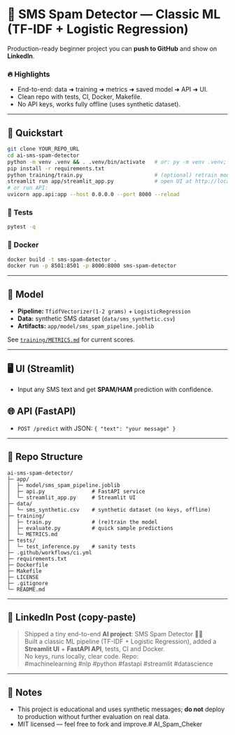 # 📱 SMS Spam Detector — Classic ML (TF-IDF + Logistic Regression)

Production-ready beginner project you can **push to GitHub** and show on **LinkedIn**.

### 🔥 Highlights
- End-to-end: data ➜ training ➜ metrics ➜ saved model ➜ API ➜ UI.
- Clean repo with tests, CI, Docker, Makefile.
- No API keys, works fully offline (uses synthetic dataset).

---

## 🚀 Quickstart

```bash
git clone YOUR_REPO_URL
cd ai-sms-spam-detector
python -m venv .venv && . .venv/bin/activate   # or: py -m venv .venv; .venv\Scripts\activate
pip install -r requirements.txt
python training/train.py                       # (optional) retrain model
streamlit run app/streamlit_app.py             # open UI at http://localhost:8501
# or run API:
uvicorn app.api:app --host 0.0.0.0 --port 8000 --reload
```

### 🧪 Tests
```bash
pytest -q
```

### 🐳 Docker
```bash
docker build -t sms-spam-detector .
docker run -p 8501:8501 -p 8000:8000 sms-spam-detector
```

---

## 🧠 Model
- **Pipeline:** `TfidfVectorizer(1-2 grams)` + `LogisticRegression`
- **Data:** synthetic SMS dataset (`data/sms_synthetic.csv`)
- **Artifacts:** `app/model/sms_spam_pipeline.joblib`

See [`training/METRICS.md`](training/METRICS.md) for current scores.

---

## 🖥 UI (Streamlit)
- Input any SMS text and get **SPAM/HAM** prediction with confidence.

## 🌐 API (FastAPI)
- `POST /predict` with JSON: `{ "text": "your message" }`

---

## 📂 Repo Structure
```
ai-sms-spam-detector/
├─ app/
│  ├─ model/sms_spam_pipeline.joblib
│  ├─ api.py               # FastAPI service
│  └─ streamlit_app.py     # Streamlit UI
├─ data/
│  └─ sms_synthetic.csv    # synthetic dataset (no keys, offline)
├─ training/
│  ├─ train.py             # (re)train the model
│  ├─ evaluate.py          # quick sample predictions
│  └─ METRICS.md
├─ tests/
│  └─ test_inference.py    # sanity tests
├─ .github/workflows/ci.yml
├─ requirements.txt
├─ Dockerfile
├─ Makefile
├─ LICENSE
├─ .gitignore
└─ README.md
```

---

## 📝 LinkedIn Post (copy-paste)
> Shipped a tiny end-to-end **AI project**: SMS Spam Detector 📱🤖  
> Built a classic ML pipeline (TF-IDF + Logistic Regression), added a **Streamlit UI** + **FastAPI API**, tests, CI and Docker.  
> No keys, runs locally, clear code. Repo: <your GitHub link>  
> #machinelearning #nlp #python #fastapi #streamlit #datascience

---

## 📣 Notes
- This project is educational and uses synthetic messages; **do not** deploy to production without further evaluation on real data.
- MIT licensed — feel free to fork and improve.# AI_Spam_Cheker
